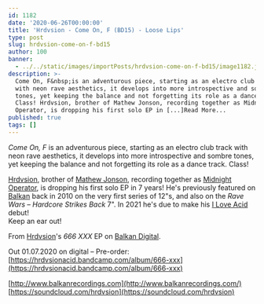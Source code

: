 ```yaml
---
id: 1182
date: '2020-06-26T00:00:00'
title: 'Hrdvsion - Come On, F (BD15) - Loose Lips'
type: post
slug: hrdvsion-come-on-f-bd15
author: 100
banner:
  - ../../static/images/importPosts/hrdvsion-come-on-f-bd15/image1182.jpeg
description: >-
  Come On, F&nbsp;is an adventurous piece, starting as an electro club track
  with neon rave aesthetics, it develops into more introspective and sombre
  tones, yet keeping the balance and not forgetting its role as a dance track.
  Class! Hrdvsion, brother of Mathew Jonson, recording together as Midnight
  Operator, is dropping his first solo EP in [...]Read More...
published: true
tags: []
---
```

_Come On, F_ is an adventurous piece, starting as an electro club track with neon rave aesthetics, it develops into more introspective and sombre tones, yet keeping the balance and not forgetting its role as a dance track. Class!  
[](https://www.discogs.com/artist/52453-Hrdvsion)

[Hrdvsion](https://www.discogs.com/artist/52453-Hrdvsion), brother of [Mathew Jonson](https://www.residentadvisor.net/dj/mathewjonson), recording together as [Midnight Operator](https://www.discogs.com/artist/749391-Midnight-Operator), is dropping his first solo EP in 7 years! He's previously featured on [Balkan](https://balkanvinyl.bandcamp.com/) back in 2010 on the very first series of 12"s, and also on the _Rave Wars – Hardcore Strikes Back_ 7". In 2021 he's due to make his [I Love Acid](https://balkanvinyl.bandcamp.com/) debut!  
Keep an ear out!

From [Hrdvsion](https://hrdvsionacid.bandcamp.com/)'s _666 XXX_ EP on [Balkan Digital](http://www.balkanrecordings.com/). 

Out 01.07.2020 on digital – Pre-order: [](https://hrdvsionacid.bandcamp.com/album/666-xxx)[https://hrdvsionacid.bandcamp.com/album/666-xxx](https://hrdvsionacid.bandcamp.com/album/666-xxx)

[http://www.balkanrecordings.com](http://www.balkanrecordings.com/)  
[https://soundcloud.com/hrdvsion](https://soundcloud.com/hrdvsion)